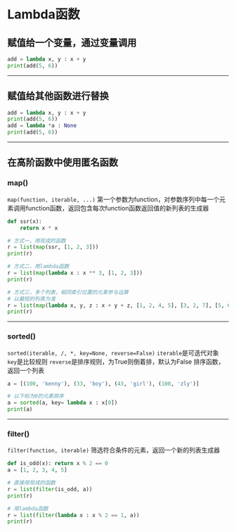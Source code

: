 # Lambda函数

## 赋值给一个变量，通过变量调用
```python
add = lambda x, y : x + y
print(add(5, 6))
```

---
## 赋值给其他函数进行替换
```python
add = lambda x, y : x + y
print(add(5, 6))
add = lambda *a : None
print(add(5, 6))
```

---
## 在高阶函数中使用匿名函数
### map()
`map(function, iterable, ...)`
第一个参数为function，对参数序列中每一个元素调用function函数，返回包含每次function函数返回值的新列表的生成器
```python
def ssr(x):
    return x * x

# 方式一，用现成的函数
r = list(map(ssr, [1, 2, 3]))
print(r)

# 方式二，用lambda函数
r = list(map(lambda x : x ** 3, [1, 2, 3]))
print(r)

# 方式三，多个列表，相同索引位置的元素参与运算
# 以最短的列表为准
r = list(map(lambda x, y, z : x + y + z, [1, 2, 4, 5], [3, 2, 7], [5, 6]))
print(r)
```

---
### sorted()
`sorted(iterable, /, *, key=None, reverse=False)`
`iterable`是可迭代对象
`key`是比较规则
`reverse`是排序规则，为True则倒着排，默认为False
排序函数，返回一个列表
```python
a = [(100, 'kenny'), (33, 'boy'), (43, 'girl'), (100, 'zly')]

# 以下标为0的元素排序
a = sorted(a, key= lambda x : x[0])
print(a)
```

---
### filter()
`filter(function, iterable)`
筛选符合条件的元素，返回一个新的列表生成器
```python
def is_odd(x): return x % 2 == 0
a = [1, 2, 3, 4, 5]

# 直接用现成的函数
r = list(filter(is_odd, a))
print(r)

# 用lambda函数
r = list(filter(lambda x : x % 2 == 1, a))
print(r)
```